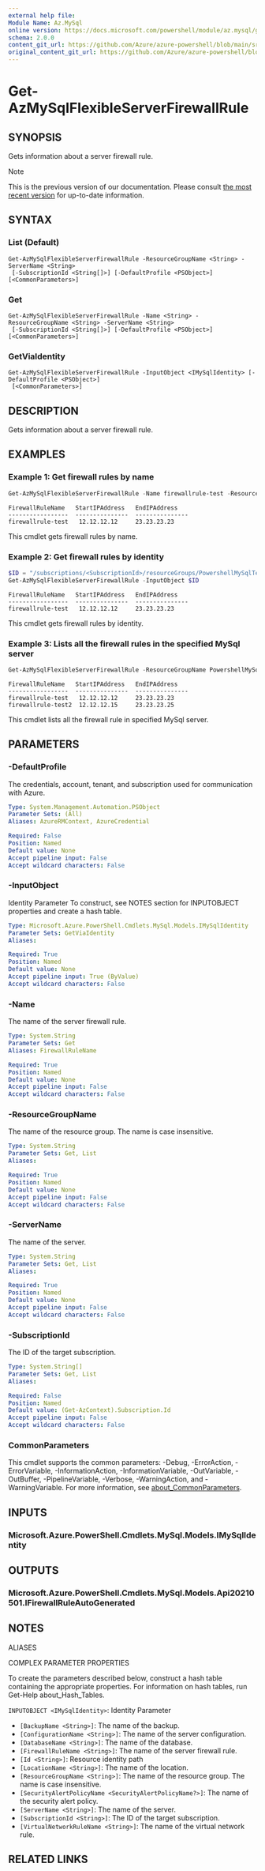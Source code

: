 ```yaml
---
external help file: 
Module Name: Az.MySql
online version: https://docs.microsoft.com/powershell/module/az.mysql/get-azmysqlflexibleserverfirewallrule
schema: 2.0.0
content_git_url: https://github.com/Azure/azure-powershell/blob/main/src/MySql/help/Get-AzMySqlFlexibleServerFirewallRule.md
original_content_git_url: https://github.com/Azure/azure-powershell/blob/main/src/MySql/help/Get-AzMySqlFlexibleServerFirewallRule.md
---
```


# Get-AzMySqlFlexibleServerFirewallRule

## SYNOPSIS
Gets information about a server firewall rule.

> [!NOTE]
>This is the previous version of our documentation. Please consult [the most recent version](/powershell/module/az.mysql/get-azmysqlflexibleserverfirewallrule) for up-to-date information.

## SYNTAX

### List (Default)
```
Get-AzMySqlFlexibleServerFirewallRule -ResourceGroupName <String> -ServerName <String>
 [-SubscriptionId <String[]>] [-DefaultProfile <PSObject>] [<CommonParameters>]
```

### Get
```
Get-AzMySqlFlexibleServerFirewallRule -Name <String> -ResourceGroupName <String> -ServerName <String>
 [-SubscriptionId <String[]>] [-DefaultProfile <PSObject>] [<CommonParameters>]
```

### GetViaIdentity
```
Get-AzMySqlFlexibleServerFirewallRule -InputObject <IMySqlIdentity> [-DefaultProfile <PSObject>]
 [<CommonParameters>]
```

## DESCRIPTION
Gets information about a server firewall rule.

## EXAMPLES

### Example 1: Get firewall rules by name
```powershell
Get-AzMySqlFlexibleServerFirewallRule -Name firewallrule-test -ResourceGroupName PowershellMySqlTest -ServerName mysql-test
```

```output
FirewallRuleName   StartIPAddress   EndIPAddress
-----------------  ---------------  ---------------
firewallrule-test   12.12.12.12     23.23.23.23
```

This cmdlet gets firewall rules by name.

### Example 2: Get firewall rules by identity
```powershell
$ID = "/subscriptions/<SubscriptionId>/resourceGroups/PowershellMySqlTest/providers/Microsoft.DBforMySQL/servers/mysql-test/firewallRules/firewallrule-test"
Get-AzMySqlFlexibleServerFirewallRule -InputObject $ID
```

```output
FirewallRuleName   StartIPAddress   EndIPAddress
-----------------  ---------------  ---------------
firewallrule-test   12.12.12.12     23.23.23.23
```

This cmdlet gets firewall rules by identity.

### Example 3: Lists all the firewall rules in the specified MySql server
```powershell
Get-AzMySqlFlexibleServerFirewallRule -ResourceGroupName PowershellMySqlTest -ServerName mysql-test
```

```output
FirewallRuleName   StartIPAddress   EndIPAddress
-----------------  ---------------  ---------------
firewallrule-test   12.12.12.12     23.23.23.23
firewallrule-test2  12.12.12.15     23.23.23.25
```

This cmdlet lists all the firewall rule in specified MySql server.

## PARAMETERS

### -DefaultProfile
The credentials, account, tenant, and subscription used for communication with Azure.

```yaml
Type: System.Management.Automation.PSObject
Parameter Sets: (All)
Aliases: AzureRMContext, AzureCredential

Required: False
Position: Named
Default value: None
Accept pipeline input: False
Accept wildcard characters: False
```

### -InputObject
Identity Parameter
To construct, see NOTES section for INPUTOBJECT properties and create a hash table.

```yaml
Type: Microsoft.Azure.PowerShell.Cmdlets.MySql.Models.IMySqlIdentity
Parameter Sets: GetViaIdentity
Aliases:

Required: True
Position: Named
Default value: None
Accept pipeline input: True (ByValue)
Accept wildcard characters: False
```

### -Name
The name of the server firewall rule.

```yaml
Type: System.String
Parameter Sets: Get
Aliases: FirewallRuleName

Required: True
Position: Named
Default value: None
Accept pipeline input: False
Accept wildcard characters: False
```

### -ResourceGroupName
The name of the resource group.
The name is case insensitive.

```yaml
Type: System.String
Parameter Sets: Get, List
Aliases:

Required: True
Position: Named
Default value: None
Accept pipeline input: False
Accept wildcard characters: False
```

### -ServerName
The name of the server.

```yaml
Type: System.String
Parameter Sets: Get, List
Aliases:

Required: True
Position: Named
Default value: None
Accept pipeline input: False
Accept wildcard characters: False
```

### -SubscriptionId
The ID of the target subscription.

```yaml
Type: System.String[]
Parameter Sets: Get, List
Aliases:

Required: False
Position: Named
Default value: (Get-AzContext).Subscription.Id
Accept pipeline input: False
Accept wildcard characters: False
```

### CommonParameters
This cmdlet supports the common parameters: -Debug, -ErrorAction, -ErrorVariable, -InformationAction, -InformationVariable, -OutVariable, -OutBuffer, -PipelineVariable, -Verbose, -WarningAction, and -WarningVariable. For more information, see [about_CommonParameters](http://go.microsoft.com/fwlink/?LinkID=113216).

## INPUTS

### Microsoft.Azure.PowerShell.Cmdlets.MySql.Models.IMySqlIdentity

## OUTPUTS

### Microsoft.Azure.PowerShell.Cmdlets.MySql.Models.Api20210501.IFirewallRuleAutoGenerated

## NOTES

ALIASES

COMPLEX PARAMETER PROPERTIES

To create the parameters described below, construct a hash table containing the appropriate properties. For information on hash tables, run Get-Help about_Hash_Tables.


`INPUTOBJECT <IMySqlIdentity>`: Identity Parameter
  - `[BackupName <String>]`: The name of the backup.
  - `[ConfigurationName <String>]`: The name of the server configuration.
  - `[DatabaseName <String>]`: The name of the database.
  - `[FirewallRuleName <String>]`: The name of the server firewall rule.
  - `[Id <String>]`: Resource identity path
  - `[LocationName <String>]`: The name of the location.
  - `[ResourceGroupName <String>]`: The name of the resource group. The name is case insensitive.
  - `[SecurityAlertPolicyName <SecurityAlertPolicyName?>]`: The name of the security alert policy.
  - `[ServerName <String>]`: The name of the server.
  - `[SubscriptionId <String>]`: The ID of the target subscription.
  - `[VirtualNetworkRuleName <String>]`: The name of the virtual network rule.

## RELATED LINKS

